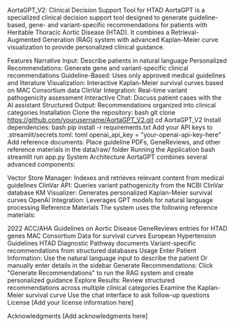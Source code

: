 AortaGPT_V2: Clinical Decision Support Tool for HTAD
AortaGPT is a specialized clinical decision support tool designed to generate guideline-based, gene- and variant-specific recommendations for patients with Heritable Thoracic Aortic Disease (HTAD). It combines a Retrieval-Augmented Generation (RAG) system with advanced Kaplan-Meier curve visualization to provide personalized clinical guidance.

Features
Narrative Input: Describe patients in natural language
Personalized Recommendations: Generate gene and variant-specific clinical recommendations
Guideline-Based: Uses only approved medical guidelines and literature
Visualization: Interactive Kaplan-Meier survival curves based on MAC Consortium data
ClinVar Integration: Real-time variant pathogenicity assessment
Interactive Chat: Discuss patient cases with the AI assistant
Structured Output: Recommendations organized into clinical categories
Installation
Clone the repository:
bash
git clone https://github.com/yourusername/AortaGPT_V2.git
cd AortaGPT_V2
Install dependencies:
bash
pip install -r requirements.txt
Add your API keys to .streamlit/secrets.toml:
toml
openai_api_key = "your-openai-api-key-here"
Add reference documents:
Place guideline PDFs, GeneReviews, and other reference materials in the data/raw/ folder
Running the Application
bash
streamlit run app.py
System Architecture
AortaGPT combines several advanced components:

Vector Store Manager: Indexes and retrieves relevant content from medical guidelines
ClinVar API: Queries variant pathogenicity from the NCBI ClinVar database
KM Visualizer: Generates personalized Kaplan-Meier survival curves
OpenAI Integration: Leverages GPT models for natural language processing
Reference Materials
The system uses the following reference materials:

2022 ACC/AHA Guidelines on Aortic Disease
GeneReviews entries for HTAD genes
MAC Consortium Data for survival curves
European Hypertension Guidelines
HTAD Diagnostic Pathway documents
Variant-specific recommendations from structured databases
Usage
Enter Patient Information:
Use the natural language input to describe the patient
Or manually enter details in the sidebar
Generate Recommendations:
Click "Generate Recommendations" to run the RAG system and create personalized guidance
Explore Results:
Review structured recommendations across multiple clinical categories
Examine the Kaplan-Meier survival curve
Use the chat interface to ask follow-up questions
License
[Add your license information here]

Acknowledgments
[Add acknowledgments here]
